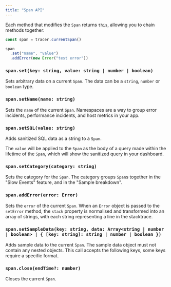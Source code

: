 ```yaml
---
title: "Span API"
---
```


Each method that modifies the `Span` returns `this`, allowing you to chain methods together:

```js
const span = tracer.currentSpan()

span
  .set("name", "value")
  .addError(new Error("test error"))
```

### `span.set(key: string, value: string | number | boolean)`

Sets arbitrary data on a current `Span`. The data can be a `string`, `number` or `boolean` type.

### `span.setName(name: string)`

Sets the `name` of the current `Span`. Namespaces are a way to group error incidents, performance incidents, and host metrics in your app.

### `span.setSQL(value: string)`

Adds sanitized SQL data as a string to a `Span`.

The `value` will be applied to the `Span` as the body of a query made within the lifetime of the `Span`, which will show the sanitized query in your dashboard.

### `span.setCategory(category: string)`

Sets the category for the `Span`. The category groups `Span`s together in the "Slow Events" feature, and in the "Sample breakdown".

### `span.addError(error: Error)`

Sets the `error` of the current `Span`. When an `Error` object is passed to the `setError` method, the `stack` property is normalised and transformed into an array of strings, with each string representing a line in the stacktrace.

### `span.setSampleData(key: string, data: Array<string | number | boolean> | { [key: string]: string | number | boolean })`

Adds sample data to the current `Span`. The sample data object must not contain any nested objects. This call accepts the following keys, some keys require a specific format.

### `span.close(endTime?: number)`

Closes the current `Span`.

